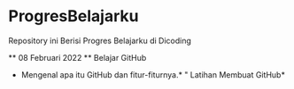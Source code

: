 # ProgresBelajarku
Repository ini Berisi Progres Belajarku di Dicoding


**  08 Februari 2022  **
Belajar GitHub

* Mengenal apa itu GitHub dan fitur-fiturnya.*
" Latihan Membuat GitHub*
